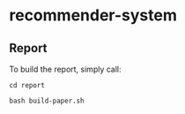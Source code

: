 # recommender-system


## Report
To build the report, simply call:

    cd report

    bash build-paper.sh 